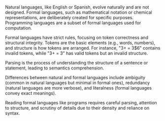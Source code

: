 Natural languages, like English or Spanish, evolve naturally and are not designed. Formal languages, such as mathematical notation or chemical representations, are deliberately created for specific purposes. Programming languages are a subset of formal languages used for computation.

Formal languages have strict rules, focusing on token correctness and structural integrity. Tokens are the basic elements (e.g., words, numbers), and structure is how tokens are arranged. For instance, "3+ = 3$6" contains invalid tokens, while "3+ = 3" has valid tokens but an invalid structure.

Parsing is the process of understanding the structure of a sentence or statement, leading to semantics comprehension.

Differences between natural and formal languages include ambiguity (common in natural languages but minimal in formal ones), redundancy (natural languages are more verbose), and literalness (formal languages convey exact meanings).

Reading formal languages like programs requires careful parsing, attention to structure, and scrutiny of details due to their density and reliance on syntax.
